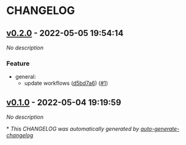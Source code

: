 # CHANGELOG

## [v0.2.0](https://github.com/indigo-tangerine/itc-tfm-project-template/releases/tag/v0.2.0) - 2022-05-05 19:54:14

*No description*

### Feature

- general:
  - update workflows ([d5bd7a6](https://github.com/indigo-tangerine/itc-tfm-project-template/commit/d5bd7a6496a095c2632fe4d55197d69584465372)) ([#1](https://github.com/indigo-tangerine/itc-tfm-project-template/pull/1))

## [v0.1.0](https://github.com/indigo-tangerine/itc-tfm-project-template/releases/tag/v0.1.0) - 2022-05-04 19:19:59

*No description*

\* *This CHANGELOG was automatically generated by [auto-generate-changelog](https://github.com/BobAnkh/auto-generate-changelog)*
